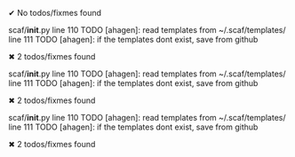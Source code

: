 

 ✔ No todos/fixmes found

scaf/__init__.py
  line 110  TODO  [ahagen]: read templates from ~/.scaf/templates/
  line 111  TODO  [ahagen]: if the templates dont exist, save from github

 ✖ 2 todos/fixmes found

scaf/__init__.py
  line 110  TODO  [ahagen]: read templates from ~/.scaf/templates/
  line 111  TODO  [ahagen]: if the templates dont exist, save from github

 ✖ 2 todos/fixmes found

scaf/__init__.py
  line 110  TODO  [ahagen]: read templates from ~/.scaf/templates/
  line 111  TODO  [ahagen]: if the templates dont exist, save from github

 ✖ 2 todos/fixmes found
